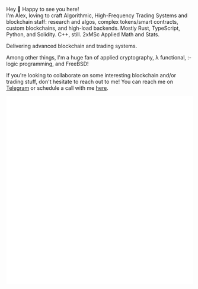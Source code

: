 Hey 👋 Happy to see you here! <br> 
I'm Alex, loving to craft Algorithmic, High-Frequency Trading Systems and blockchain staff: research and algos, complex tokens/smart contracts, custom blockchains, and high-load backends.
Mostly Rust, TypeScript, Python, and Solidity. C++, still. 2xMSc Applied Math and Stats. 

Delivering advanced blockchain and trading systems.<be>

Among other things, I'm a huge fan of applied cryptography, λ functional, :- logic programming, and FreeBSD!<br>

If you're looking to collaborate on some interesting blockchain and/or trading stuff, don't hesitate to reach out to me!
You can reach me on [Telegram](https://t.me/+t_BYca-6g7c5Mjkx) or schedule a call with me [here](https://calendly.com/crypt0grapher/30min).

<span align="center">

![Metrics](/metrics.svg)

</span>

<!--
**crypt0grapher/crypt0grapher** is a ✨ _special_ ✨ repository because its `README.md` (this file) appears on your GitHub profile.

Here are some ideas to get you started:

- 🔭 I’m currently working on ...
- 🌱 I’m currently learning ...
- 👯 I’m looking to collaborate on ...
- 🤔 I’m looking for help with ...
- 💬 Ask me about ...
- 📫 How to reach me: ...
- 😄 Pronouns: ...
- ⚡ Fun fact: ...
-->
